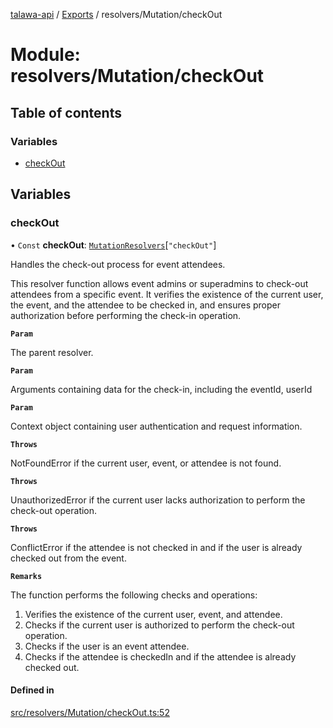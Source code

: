 [talawa-api](../README.md) / [Exports](../modules.md) / resolvers/Mutation/checkOut

# Module: resolvers/Mutation/checkOut

## Table of contents

### Variables

- [checkOut](resolvers_Mutation_checkOut.md#checkout)

## Variables

### checkOut

• `Const` **checkOut**: [`MutationResolvers`](types_generatedGraphQLTypes.md#mutationresolvers)[``"checkOut"``]

Handles the check-out process for event attendees.

This resolver function allows event admins or superadmins to check-out attendees from a specific event.
It verifies the existence of the current user, the event, and the attendee to be checked in,
and ensures proper authorization before performing the check-in operation.

**`Param`**

The parent resolver.

**`Param`**

Arguments containing data for the check-in, including the eventId, userId

**`Param`**

Context object containing user authentication and request information.

**`Throws`**

NotFoundError if the current user, event, or attendee is not found.

**`Throws`**

UnauthorizedError if the current user lacks authorization to perform the check-out operation.

**`Throws`**

ConflictError if the attendee is not checked in and if the user is already checked out from the event.

**`Remarks`**

The function performs the following checks and operations:
1. Verifies the existence of the current user, event, and attendee.
2. Checks if the current user is authorized to perform the check-out operation.
3. Checks if the user is an event attendee.
4. Checks if the attendee is checkedIn and if the attendee is already checked out.

#### Defined in

[src/resolvers/Mutation/checkOut.ts:52](https://github.com/PalisadoesFoundation/talawa-api/blob/9fa6a1c/src/resolvers/Mutation/checkOut.ts#L52)
